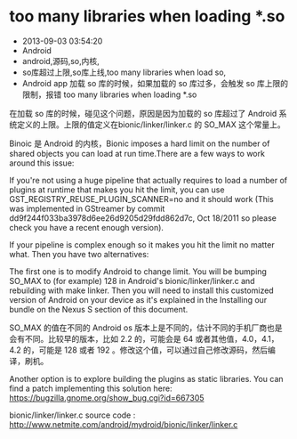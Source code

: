 # too many libraries when loading *.so
- 2013-09-03 03:54:20
- Android
- android,源码,so,内核,
- so库超过上限,so库上线,too many libraries when load so,
- Android app 加载 so 库的时候，如果加载的 so 库过多，会触发 so 库上限的限制，报错 too many libraries when loading *.so 

在加载 so 库的时候，碰见这个问题，原因是因为加载的 so 库超过了 Android 系统定义的上限。上限的值定义在bionic/linker/linker.c 的 SO_MAX 这个常量上。

Binoic 是 Android 的内核，Bionic imposes a hard limit on the number of shared objects you can load at run time.There are a few ways to work around this issue:

If you're not using a huge pipeline that actually requires to load a number of plugins at runtime that makes you hit the limit, you can use GST_REGISTRY_REUSE_PLUGIN_SCANNER=no and it should work (This was implemented in GStreamer by commit dd9f244f033ba3978d6ee26d9205d29fdd862d7c, Oct 18/2011 so please check you have a recent enough version).

If your pipeline is complex enough so it makes you hit the limit no matter what. Then you have two alternatives:

The first one is to modify Android to change limit. You will be bumping SO_MAX to (for example) 128 in Android's bionic/linker/linker.c and rebuilding with make linker. Then you will need to install this customized version of Android on your device as it's explained in the Installing our bundle on the Nexus S section of this document.

SO_MAX 的值在不同的 Android os 版本上是不同的，估计不同的手机厂商也是会有不同。比较早的版本，比如 2.2 的，可能会是 64 或者其他值，4.0，4.1，4.2 的，可能是 128 或者 192 。修改这个值，可以通过自己修改源码，然后编译，刷机。

Another option is to explore building the plugins as static libraries. You can find a patch implementing this solution here: https://bugzilla.gnome.org/show_bug.cgi?id=667305

bionic/linker/linker.c source code : http://www.netmite.com/android/mydroid/bionic/linker/linker.c

